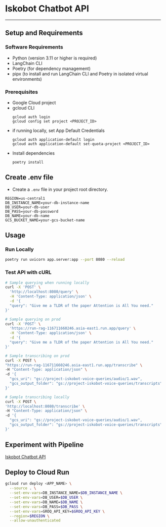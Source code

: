 # Iskobot Chatbot API

---

## Setup and Requirements

### Software Requirements
- Python (version 3.11 or higher is required)
- LangChain CLI
- Poetry (for dependency management)
- pipx (to install and run LangChain CLI and Poetry in isolated virtual environments)

### Prerequisites
- Google Cloud project
- gcloud CLI
    ```
    gcloud auth login
    gcloud config set project <PROJECT_ID>
    ```
- if running locally, set App Default Credentials
    ```
    gcloud auth application-default login
    gcloud auth application-default set-quota-project <PROJECT_ID>
    ```
- Install dependencies
    ```
    poetry install
    ```

## Create .env file
- Create a `.env` file in your project root directory.
```
REGION=us-central1
DB_INSTANCE_NAME=your-db-instance-name
DB_USER=your-db-user
DB_PASS=your-db-password
DB_NAME=your-db-name
GCS_BUCKET_NAME=your-gcs-bucket-name
```
## Usage
### Run Locally
```bash
poetry run uvicorn app.server:app --port 8080 --reload
```

### Test API with cURL

```bash
# Sample querying when running locally
curl -X 'POST' \
  'http://localhost:8080/query' \
  -H 'Content-Type: application/json' \
  -d '{
  "query": "Give me a TLDR of the paper Attention is All You need."
}'
```
```bash
# Sample querying on prod
curl -X 'POST' \
  'https://run-rag-116711660246.asia-east1.run.app/query' \
  -H 'Content-Type: application/json' \
  -d '{
  "query": "Give me a TLDR of the paper Attention is All You need."
}'
```

```bash
# Sample transcribing on prod
curl -X POST \
"https://run-rag-116711660246.asia-east1.run.app/transcribe" \
-H "Content-Type: application/json" \
-d '{
  "gcs_uri": "gs://project-iskobot-voice-queries/audio/1.wav",
  "gcs_output_folder": "gs://project-iskobot-voice-queries/transcripts"
}'
```

```bash
# Sample transcribing locally
curl -X POST \
'http://localhost:8080/transcribe' \
-H "Content-Type: application/json" \
-d '{
  "gcs_uri": "gs://project-iskobot-voice-queries/audio/1.wav",
  "gcs_output_folder": "gs://project-iskobot-voice-queries/transcripts"
}'
```


## Experiment with Pipeline
[Iskobot Chatbot API](https://run-rag-116711660246.asia-east1.run.app)


## Deploy to Cloud Run
```bash
gcloud run deploy <APP_NAME> \
  --source . \
  --set-env-vars=DB_INSTANCE_NAME=$DB_INSTANCE_NAME \
  --set-env-vars=DB_USER=$DB_USER \
  --set-env-vars=DB_NAME=$DB_NAME \
  --set-env-vars=DB_PASS=$DB_PASS \
  --set-env-vars=GROQ_API_KEY=$GROQ_API_KEY \
  --region=$REGION \
  --allow-unauthenticated
```